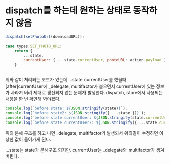 # dispatch를 하는데 원하는 상태로 동작하지 않음

```js
dispatch(setPhotoUrl(downloadURL));

case types.SET_PHOTO_URL:
    return {
        ...state,
        currentUser: { ...state.currentUser, photoURL: action.payload }
    }
    
```

위와 같이 처리되는 코드가 있는데
...state.currentUser를 했을때   
[after]currentUser에 _delegate, multifactor가 붙으면서 
currentUser에 있는 정보가 사라져 버려 제대로 갱신되지 않는 문제가 발생한다.
dispatch, store에서 사용되는 내용을 한 번 확인해 봐야겠다.

```js
console.log(`before state: ${JSON.stringify(state)}`);
console.log(`before state2: ${JSON.stringify({ ...state })}`);
console.log(`before state currentUser: ${JSON.stringify(state.currentUser)}`);
console.log(`before state currentUser2: ${JSON.stringify({ ...state.currentUser })}`);
```

위의 분해 구조를 하고 나면 _delegate, multifactor가 발생되서 위와같이 수정하면 이상한 값이 들어가게 된다.

...state는 state가 분해구조 되지만. currentUser는 _delegate와 multifactor가 생겨버린다. 